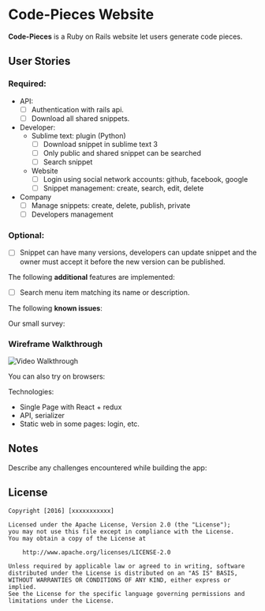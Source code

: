# Code-Pieces Website

**Code-Pieces** is a Ruby on Rails website let users generate code pieces.


## User Stories

### Required:
* API:
  * [ ] Authentication with rails api.
  * [ ] Download all shared snippets. 

* Developer:
  * Sublime text: plugin (Python)
    * [ ] Download snippet in sublime text 3
    * [ ] Only public and shared snippet can be searched
    * [ ] Search snippet
  * Website
    * [ ] Login using social network accounts: github, facebook, google
    * [ ] Snippet management: create, search, edit, delete

* Company
    * [ ] Manage snippets: create, delete, publish, private
    * [ ] Developers management
  
### Optional:
* [ ] Snippet can have many versions, developers can update snippet and the owner must accept it before the new version can be published.


The following **additional** features are implemented:
* [ ] Search menu item matching its name or description.

The following **known issues**:


Our small survey:


### Wireframe Walkthrough
![Video Walkthrough](xxxxxxx.gif)

You can also try on browsers:

Technologies:
 - Single Page with React + redux
 - API, serializer
 - Static web in some pages: login, etc.

## Notes

Describe any challenges encountered while building the app:


## License

    Copyright [2016] [xxxxxxxxxxx]

    Licensed under the Apache License, Version 2.0 (the "License");
    you may not use this file except in compliance with the License.
    You may obtain a copy of the License at

        http://www.apache.org/licenses/LICENSE-2.0

    Unless required by applicable law or agreed to in writing, software
    distributed under the License is distributed on an "AS IS" BASIS,
    WITHOUT WARRANTIES OR CONDITIONS OF ANY KIND, either express or implied.
    See the License for the specific language governing permissions and
    limitations under the License.

